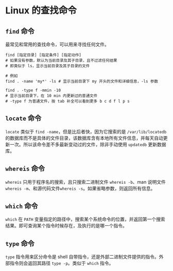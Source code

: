 # Linux 的查找命令

## `find` 命令

最常见和常用的查找命令，可以用来寻找任何文件。

```shell
find [指定目录] [指定条件] [指定动作] 
# 如果没有参数，默认为当前目录及其子目录，且不过滤任何结果
# 即类似于 ls，显示当前目录及其子目录的文件

# 例如
find . -name 'my*' -ls # 显示当前目录下 my 开头的文件和详细信息，-ls 参数

find . -type f -mmin -10 
# 显示当前目录下，在 10 min 内更新过的普通文件
# -type f 为普通文件，按 tab 补全可以看到更多 b c d f l p s
```

## `locate` 命令

`locate` 类似于 `find -name`，但是比后者快，因为它搜索的是 `/var/lib/locatedb` 的数据库而不是具体的文件目录，该数据库含有本地所有文件信息，并每天自动更新一次。所以该命令差不多最新变动过的文件，除非手动使用 `updatedb` 更新数据库。

## `whereis` 命令

`whereis` 只用于程序名的搜索，且只搜索二进制文件 `whereis -b`、man 说明文件 `whereis -m`、和源代码文件`whereis -s`。如果省略参数，则返回所有信息。

## `which` 命令

`which` 在 `PATH` 变量指定的路径中，搜索某个系统命令的位置，并返回第一个搜索结果。即可查询某个指令时候存在，及执行的是哪一个指令。

## `type` 命令

`type` 指令用来区分命令是 shell 自带指令，还是外部二进制文件提供的指令。外部指令则会返回其路径 `type -p`。类似于 `which` 指令。